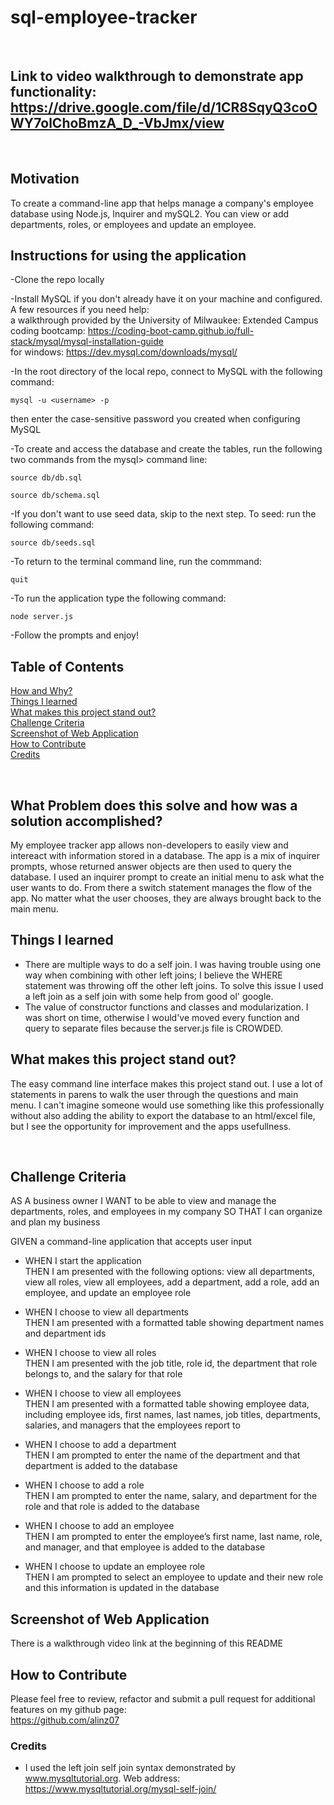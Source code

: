 # sql-employee-tracker

<br/>

## **Link** to video walkthrough to demonstrate app functionality: https://drive.google.com/file/d/1CR8SqyQ3coOWY7olChoBmzA_D_-VbJmx/view

<br/>

## **Motivation**

To create a command-line app that helps manage a company's employee database using Node.js, Inquirer and mySQL2. You can view or add departments, roles, or employees and update an employee.
<br/>

## **Instructions for using the application**

-Clone the repo locally<br/>

-Install MySQL if you don't already have it on your machine and configured. A few resources if you need help:<br/>
a walkthrough provided by the University of Milwaukee: Extended Campus coding bootcamp: https://coding-boot-camp.github.io/full-stack/mysql/mysql-installation-guide <br/>
for windows: https://dev.mysql.com/downloads/mysql/ <br/>

-In the root directory of the local repo, connect to MySQL with the following command:<br/>

`mysql -u <username> -p`<br/>

then enter the case-sensitive password you created when configuring MySQL<br/>

-To create and access the database and create the tables, run the following two commands from the mysql> command line:<br/>

`source db/db.sql`<br/>

`source db/schema.sql`<br/>

-If you don't want to use seed data, skip to the next step. To seed: run the following command:<br/>

`source db/seeds.sql`<br/>

-To return to the terminal command line, run the commmand:<br/>

`quit`<br/>

-To run the application type the following command:<br/>

`node server.js`<br/>

-Follow the prompts and enjoy!
<br/>

## **Table of Contents**

[How and Why?](#what-problem-does-this-solve-and-how-was-a-solution-accomplished) <br/>
[Things I learned](#things-i-learned) <br/>
[What makes this project stand out?](#what-makes-this-project-stand-out) <br/>
[Challenge Criteria](#challenge-criteria)<br/>
[Screenshot of Web Application](#screenshot-of-web-application)<br/>
[How to Contribute](#how-to-contribute)<br/>
[Credits](#credits)<br/>

<br/>

## **What Problem does this solve and how was a solution accomplished?**

My employee tracker app allows non-developers to easily view and intereact with information stored in a database. The app is a mix of inquirer prompts, whose returned answer objects are then used to query the database. I used an inquirer prompt to create an initial menu to ask what the user wants to do. From there a switch statement manages the flow of the app. No matter what the user chooses, they are always brought back to the main menu.
<br/>

## **Things I learned**

-   There are multiple ways to do a self join. I was having trouble using one way when combining with other left joins; I believe the WHERE statement was throwing off the other left joins. To solve this issue I used a left join as a self join with some help from good ol' google.
-   The value of constructor functions and classes and modularization. I was short on time, otherwise I would've moved every function and query to separate files because the server.js file is CROWDED.
    <br/>

## **What makes this project stand out?**

The easy command line interface makes this project stand out. I use a lot of statements in parens to walk the user through the questions and main menu. I can't imagine someone would use something like this professionally without also adding the ability to export the database to an html/excel file, but I see the opportunity for improvement and the apps usefullness.

<br/>

## **Challenge Criteria**

AS A business owner
I WANT to be able to view and manage the departments, roles, and employees in my company
SO THAT I can organize and plan my business

GIVEN a command-line application that accepts user input<br/>

-   WHEN I start the application<br/>
    THEN I am presented with the following options: view all departments, view all roles, view all employees, add a department, add a role, add an employee, and update an employee role

-   WHEN I choose to view all departments<br/>
    THEN I am presented with a formatted table showing department names and department ids

-   WHEN I choose to view all roles<br/>
    THEN I am presented with the job title, role id, the department that role belongs to, and the salary for that role

-   WHEN I choose to view all employees<br/>
    THEN I am presented with a formatted table showing employee data, including employee ids, first names, last names, job titles, departments, salaries, and managers that the employees report to

-   WHEN I choose to add a department<br/>
    THEN I am prompted to enter the name of the department and that department is added to the database

-   WHEN I choose to add a role<br/>
    THEN I am prompted to enter the name, salary, and department for the role and that role is added to the database

-   WHEN I choose to add an employee<br/>
    THEN I am prompted to enter the employee’s first name, last name, role, and manager, and that employee is added to the database

-   WHEN I choose to update an employee role<br/>
    THEN I am prompted to select an employee to update and their new role and this information is updated in the database
    <br/>

## **Screenshot of Web Application**

There is a walkthrough video link at the beginning of this README
<br/>

## **How to Contribute**

Please feel free to review, refactor and submit a pull request for additional features on my github page: <br/>
https://github.com/alinz07

### **Credits**

-   I used the left join self join syntax demonstrated by www.mysqltutorial.org. Web address: https://www.mysqltutorial.org/mysql-self-join/
